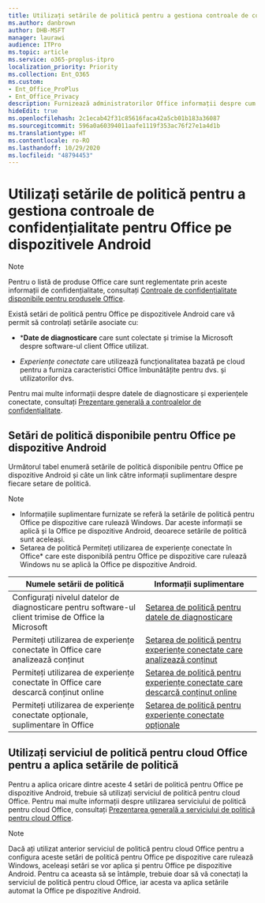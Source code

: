 ```yaml
---
title: Utilizați setările de politică pentru a gestiona controale de confidențialitate pentru Office pe dispozitivele Android
ms.author: danbrown
author: DHB-MSFT
manager: laurawi
audience: ITPro
ms.topic: article
ms.service: o365-proplus-itpro
localization_priority: Priority
ms.collection: Ent_O365
ms.custom:
- Ent_Office_ProPlus
- Ent_Office_Privacy
description: Furnizează administratorilor Office informații despre cum să gestioneze setările de confidențialitate pentru Office pe dispozitive Android.
hideEdit: true
ms.openlocfilehash: 2c1ecab42f31c85616faca42a5cb01b183a36087
ms.sourcegitcommit: 596a0a60394011aafe1119f353ac76f27e1a4d1b
ms.translationtype: HT
ms.contentlocale: ro-RO
ms.lasthandoff: 10/29/2020
ms.locfileid: "48794453"
---
```

# <a name="use-policy-settings-to-manage-privacy-controls-for-office-on-android-devices"></a>Utilizați setările de politică pentru a gestiona controale de confidențialitate pentru Office pe dispozitivele Android

> [!NOTE]
> Pentru o listă de produse Office care sunt reglementate prin aceste informații de confidențialitate, consultați [Controale de confidențialitate disponibile pentru produsele Office](products-versions-privacy-controls.md).

Există setări de politică pentru Office pe dispozitivele Android care vă permit să controlați setările asociate cu:

- ***Date de diagnosticare** care sunt colectate și trimise la Microsoft despre software-ul client Office utilizat.

- _*_Experiențe conectate_*_ care utilizează funcționalitatea bazată pe cloud pentru a furniza caracteristici Office îmbunătățite pentru dvs. și utilizatorilor dvs.

Pentru mai multe informații despre datele de diagnosticare și experiențele conectate, consultați [Prezentare generală a controalelor de confidențialitate](overview-privacy-controls.md).

## <a name="policy-settings-available-for-office-on-android-devices"></a>Setări de politică disponibile pentru Office pe dispozitive Android

Următorul tabel enumeră setările de politică disponibile pentru Office pe dispozitive Android și câte un link către informații suplimentare despre fiecare setare de politică.

> [!NOTE]
>- Informațiile suplimentare furnizate se referă la setările de politică pentru Office pe dispozitive care rulează Windows. Dar aceste informații se aplică și la Office pe dispozitive Android, deoarece setările de politică sunt aceleași.
>- Setarea de politică Permiteți utilizarea de experiențe conectate în Office* care este disponibilă pentru Office pe dispozitive care rulează Windows nu se aplică la Office pe dispozitive Android. 


|Numele setării de politică  |Informații suplimentare |
|---------|---------|
|Configurați nivelul datelor de diagnosticare pentru software-ul client trimise de Office la Microsoft|[Setarea de politică pentru datele de diagnosticare](manage-privacy-controls.md#policy-setting-for-diagnostic-data)         |
|Permiteți utilizarea de experiențe conectate în Office care analizează conținut| [Setarea de politică pentru experiențe conectate care analizează conținut](manage-privacy-controls.md#policy-setting-for-connected-experiences-that-analyze-your-content)        |
|Permiteți utilizarea de experiențe conectate în Office care descarcă conținut online |[Setarea de politică pentru experiențe conectate care descarcă conținut online](manage-privacy-controls.md#policy-setting-for-connected-experiences-that-download-online-content)         |
|Permiteți utilizarea de experiențe conectate opționale, suplimentare în Office |[Setarea de politică pentru experiențe conectate opționale](manage-privacy-controls.md#policy-setting-for-optional-connected-experiences)|



## <a name="use-office-cloud-policy-service-to-apply-policy-settings"></a>Utilizați serviciul de politică pentru cloud Office pentru a aplica setările de politică

Pentru a aplica oricare dintre aceste 4 setări de politică pentru Office pe dispozitive Android, trebuie să utilizați serviciul de politică pentru cloud Office. Pentru mai multe informații despre utilizarea serviciului de politică pentru cloud Office, consultați [Prezentarea generală a serviciului de politică pentru cloud Office](../overview-office-cloud-policy-service.md).

> [!NOTE]
> Dacă ați utilizat anterior serviciul de politică pentru cloud Office pentru a configura aceste setări de politică pentru Office pe dispozitive care rulează Windows, aceleași setări se vor aplica și pentru Office pe dispozitive Android. Pentru ca aceasta să se întâmple, trebuie doar să vă conectați la serviciul de politică pentru cloud Office, iar acesta va aplica setările automat la Office pe dispozitive Android.
